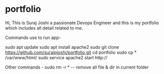 # portfolio
Hi, This is Suraj Joshi a passionate Devops Engineer and this is my portfolio which includes all detail related to me. 


Commands use to run app-

sudo apt update
sudo apt install apache2
sudo git clone https://github.com/surajpjoshi/portfolio.git
cd portfolio
sudo cp * /var/www/html/
sudo service apache2 start
http://<your-ec2-public-ip>



Other commands - 
sudo rm -r *  -- remove all file & dir in current folder
